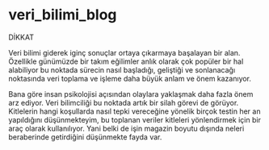 # veri_bilimi_blog
DİKKAT


Veri bilimi giderek iginç sonuçlar ortaya çıkarmaya başalayan bir alan. Özellikle günümüzde bir takım eğilimler 
anlık olarak çok popüler bir hal alabiliyor bu noktada sürecin nasıl başladığı, geliştiği ve sonlanacağı noktasında veri toplama ve işleme 
daha büyük anlam ve önem kazanıyor.

Bana göre insan psikolojisi açısından olaylara yaklaşmak daha fazla önem arz ediyor. Veri bilimciliği bu noktada artık bir silah görevi de görüyor. 
Kitlelerin hangi koşullarda nasıl tepki vereceğine yönelik birçok testin her an yapıldığını düşünmekteyim, bu toplanan veriler kitleleri yönlendirmek
için bir araç olarak kullanılıyor. Yani belki de işin magazin boyutu dışında neleri beraberinde getirdiğini düşünmekte fayda var.
